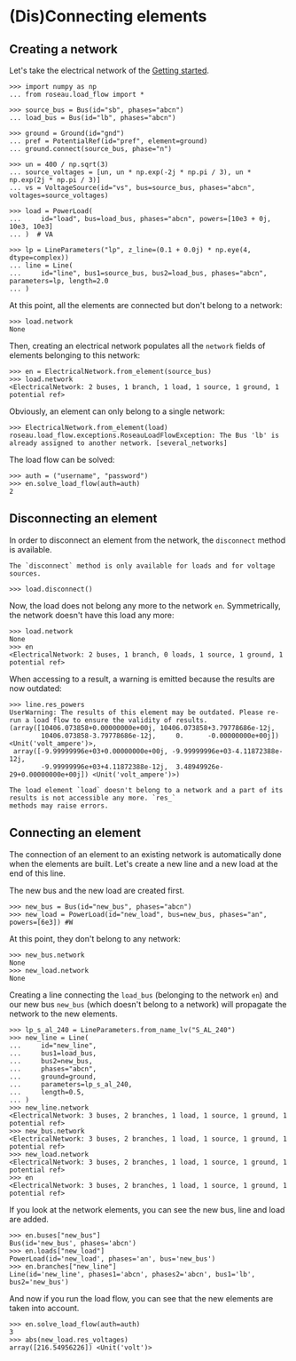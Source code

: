 # (Dis)Connecting elements

## Creating a network

Let's take the electrical network of the [Getting started](usage-getting-started).

```pycon
>>> import numpy as np
... from roseau.load_flow import *

>>> source_bus = Bus(id="sb", phases="abcn")
... load_bus = Bus(id="lb", phases="abcn")

>>> ground = Ground(id="gnd")
... pref = PotentialRef(id="pref", element=ground)
... ground.connect(source_bus, phase="n")

>>> un = 400 / np.sqrt(3)
... source_voltages = [un, un * np.exp(-2j * np.pi / 3), un * np.exp(2j * np.pi / 3)]
... vs = VoltageSource(id="vs", bus=source_bus, phases="abcn", voltages=source_voltages)

>>> load = PowerLoad(
...     id="load", bus=load_bus, phases="abcn", powers=[10e3 + 0j, 10e3, 10e3]
... )  # VA

>>> lp = LineParameters("lp", z_line=(0.1 + 0.0j) * np.eye(4, dtype=complex))
... line = Line(
...     id="line", bus1=source_bus, bus2=load_bus, phases="abcn", parameters=lp, length=2.0
... )
```

At this point, all the elements are connected but don't belong to a network:

```pycon
>>> load.network
None
```

Then, creating an electrical network populates all the `network` fields of elements belonging to this network:

```pycon
>>> en = ElectricalNetwork.from_element(source_bus)
>>> load.network
<ElectricalNetwork: 2 buses, 1 branch, 1 load, 1 source, 1 ground, 1 potential ref>
```

Obviously, an element can only belong to a single network:

```pycon
>>> ElectricalNetwork.from_element(load)
roseau.load_flow.exceptions.RoseauLoadFlowException: The Bus 'lb' is already assigned to another network. [several_networks]
```

The load flow can be solved:

```pycon
>>> auth = ("username", "password")
>>> en.solve_load_flow(auth=auth)
2
```

## Disconnecting an element

In order to disconnect an element from the network, the `disconnect` method is available.

```{warning}
The `disconnect` method is only available for loads and for voltage sources.
```

```pycon
>>> load.disconnect()
```

Now, the load does not belong any more to the network `en`. Symmetrically, the network doesn't have this load any more:

```pycon
>>> load.network
None
>>> en
<ElectricalNetwork: 2 buses, 1 branch, 0 loads, 1 source, 1 ground, 1 potential ref>
```

When accessing to a result, a warning is emitted because the results are now outdated:

```pycon
>>> line.res_powers
UserWarning: The results of this element may be outdated. Please re-run a load flow to ensure the validity of results.
(array([10406.073858+0.00000000e+00j, 10406.073858+3.79778686e-12j,
        10406.073858-3.79778686e-12j,     0.      -0.00000000e+00j]) <Unit('volt_ampere')>,
 array([-9.99999996e+03+0.00000000e+00j, -9.99999996e+03-4.11872388e-12j,
        -9.99999996e+03+4.11872388e-12j,  3.48949926e-29+0.00000000e+00j]) <Unit('volt_ampere')>)
```

```{danger}
The load element `load` doesn't belong to a network and a part of its results is not accessible any more. `res_`
methods may raise errors.
```

## Connecting  an element

The connection of an element to an existing network is automatically done when the elements are built. Let's create
a new line and a new load at the end of this line.

The new bus and the new load are created first.

```pycon
>>> new_bus = Bus(id="new_bus", phases="abcn")
>>> new_load = PowerLoad(id="new_load", bus=new_bus, phases="an", powers=[6e3]) #W
```

At this point, they don't belong to any network:

```pycon
>>> new_bus.network
None
>>> new_load.network
None
```

Creating a line connecting the `load_bus` (belonging to the network `en`) and our new bus `new_bus` (which doesn't
belong to a network) will propagate the network to the new elements.

```pycon
>>> lp_s_al_240 = LineParameters.from_name_lv("S_AL_240")
>>> new_line = Line(
...     id="new_line",
...     bus1=load_bus,
...     bus2=new_bus,
...     phases="abcn",
...     ground=ground,
...     parameters=lp_s_al_240,
...     length=0.5,
... )
>>> new_line.network
<ElectricalNetwork: 3 buses, 2 branches, 1 load, 1 source, 1 ground, 1 potential ref>
>>> new_bus.network
<ElectricalNetwork: 3 buses, 2 branches, 1 load, 1 source, 1 ground, 1 potential ref>
>>> new_load.network
<ElectricalNetwork: 3 buses, 2 branches, 1 load, 1 source, 1 ground, 1 potential ref>
>>> en
<ElectricalNetwork: 3 buses, 2 branches, 1 load, 1 source, 1 ground, 1 potential ref>
```

If you look at the network elements, you can see the new bus, line and load are added.

```pycon
>>> en.buses["new_bus"]
Bus(id='new_bus', phases='abcn')
>>> en.loads["new_load"]
PowerLoad(id='new_load', phases='an', bus='new_bus')
>>> en.branches["new_line"]
Line(id='new_line', phases1='abcn', phases2='abcn', bus1='lb', bus2='new_bus')
```

And now if you run the load flow, you can see that the new elements are taken into account.

```pycon
>>> en.solve_load_flow(auth=auth)
3
>>> abs(new_load.res_voltages)
array([216.54956226]) <Unit('volt')>
```
